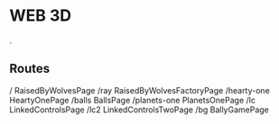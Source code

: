 # WEB 3D
.

## Routes
/               RaisedByWolvesPage
/ray            RaisedByWolvesFactoryPage
/hearty-one     HeartyOnePage
/balls          BallsPage
/planets-one    PlanetsOnePage
/lc             LinkedControlsPage
/lc2            LinkedControlsTwoPage
/bg             BallyGamePage